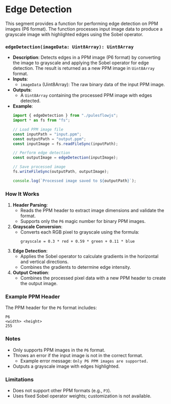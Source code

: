 # Edge Detection

This segment provides a function for performing edge detection on PPM images (P6 format). The function processes input image data to produce a grayscale image with highlighted edges using the Sobel operator.

### `edgeDetection(imageData: Uint8Array): Uint8Array`

- **Description**: Detects edges in a PPM image (P6 format) by converting the image to grayscale and applying the Sobel operator for edge detection. The result is returned as a new PPM image in `Uint8Array` format.
- **Inputs**:
  - `imageData` (Uint8Array): The raw binary data of the input PPM image.
- **Outputs**:
  - A `Uint8Array` containing the processed PPM image with edges detected.
- **Example**:
  ```typescript
  import { edgeDetection } from "./pulesflowjs";
  import * as fs from "fs";

  // Load PPM image file
  const inputPath = "input.ppm";
  const outputPath = "output.ppm";
  const inputImage = fs.readFileSync(inputPath);

  // Perform edge detection
  const outputImage = edgeDetection(inputImage);

  // Save processed image
  fs.writeFileSync(outputPath, outputImage);

  console.log(`Processed image saved to ${outputPath}`);
  ```

### How It Works

1. **Header Parsing**:
   - Reads the PPM header to extract image dimensions and validate the format.
   - Supports only the `P6` magic number for binary PPM images.
2. **Grayscale Conversion**:
   - Converts each RGB pixel to grayscale using the formula:
     ```
     grayscale = 0.3 * red + 0.59 * green + 0.11 * blue
     ```
3. **Edge Detection**:
   - Applies the Sobel operator to calculate gradients in the horizontal and vertical directions.
   - Combines the gradients to determine edge intensity.
4. **Output Creation**:
   - Combines the processed pixel data with a new PPM header to create the output image.

### Example PPM Header

The PPM header for the `P6` format includes:
```
P6
<width> <height>
255
```

### Notes

- Only supports PPM images in the `P6` format.
- Throws an error if the input image is not in the correct format.
  - Example error message: `Only P6 PPM images are supported.`
- Outputs a grayscale image with edges highlighted.

### Limitations

- Does not support other PPM formats (e.g., `P3`).
- Uses fixed Sobel operator weights; customization is not available.